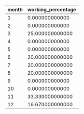 |month|working_percentage|
|---|---|
|1|0.000000000000|
|2|0.000000000000|
|3|25.000000000000|
|4|0.000000000000|
|5|0.000000000000|
|6|20.000000000000|
|7|20.000000000000|
|8|20.000000000000|
|9|0.000000000000|
|10|0.000000000000|
|11|33.330000000000|
|12|16.670000000000|
